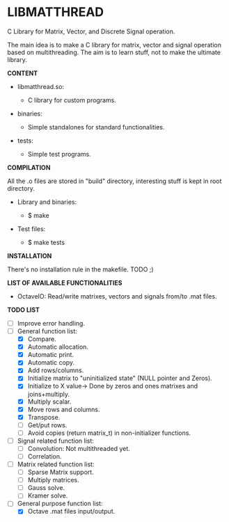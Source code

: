 LIBMATTHREAD
===============================================================================

C Library for Matrix, Vector, and Discrete Signal operation.

The main idea is to make a C library for matrix, vector and signal operation based on multithreading. The aim is to learn stuff, not to make the ultimate library.

**CONTENT**

* libmatthread.so:
    * C library for custom programs.

* binaries:
    * Simple standalones for standard functionalities.

* tests:
    * Simple test programs.

**COMPILATION**

All the .o files are stored in "build" directory, interesting stuff is kept in root directory.

* Library and binaries:
    * $ make

* Test files:
    * $ make tests

**INSTALLATION**

There's no installation rule in the makefile. TODO ;)

**LIST OF AVAILABLE FUNCTIONALITIES**

* OctaveIO: Read/write matrixes, vectors and signals from/to .mat files.

**TODO LIST**

* [ ] Improve error handling.
* [ ] General function list:
    * [X] Compare.
    * [X] Automatic allocation.
    * [X] Automatic print.
    * [X] Automatic copy.
    * [X] Add rows/columns.
    * [X] Initialize matrix to "uninitialized state" (NULL pointer and Zeros).
    * [X] Initialize to X value-> Done by zeros and ones matrixes and joins+multiply.
    * [X] Multiply scalar.
    * [X] Move rows and columns.
    * [X] Transpose.
    * [ ] Get/put rows.
    * [ ] Avoid copies (return matrix\_t) in non-initializer functions.
* [ ] Signal related function list:
    * [ ] Convolution: Not multithreaded yet.
    * [ ] Correlation.
* [ ] Matrix related function list:
    * [ ] Sparse Matrix support.
    * [ ] Multiply matrices.
    * [ ] Gauss solve.
    * [ ] Kramer solve.
* [ ] General purpose function list:
    * [X] Octave .mat files input/output.
